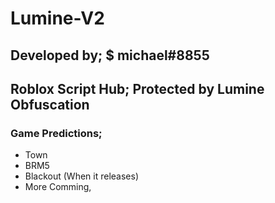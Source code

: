 # Lumine-V2
## Developed by; $ michael#8855
## Roblox Script Hub; Protected by Lumine Obfuscation



### Game Predictions;
- Town
- BRM5
- Blackout (When it releases)
- More Comming,
